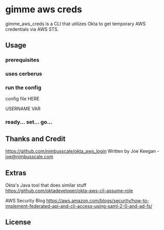 # gimme aws creds

gimme_aws_creds is a CLI that utilizes Okta to get temporary AWS credentials via AWS STS.

## Usage

### prerequisites

### uses cerberus

### run the config

config file HERE

USERNAME VAR

### ready... set... go...

## Thanks and Credit
https://github.com/nimbusscale/okta_aws_login Written by Joe Keegan - joe@nimbusscale.com

## Extras

Okta's Java tool that does similar stuff https://github.com/oktadeveloper/okta-aws-cli-assume-role

AWS Security Blog https://aws.amazon.com/blogs/security/how-to-implement-federated-api-and-cli-access-using-saml-2-0-and-ad-fs/

## License

